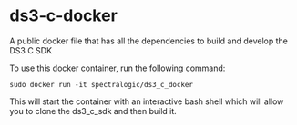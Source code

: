 # ds3-c-docker
A public docker file that has all the dependencies to build and develop the DS3 C SDK

To use this docker container, run the following command:

`sudo docker run -it spectralogic/ds3_c_docker`

This will start the container with an interactive bash shell which will allow you to clone the ds3_c_sdk and then build it.
